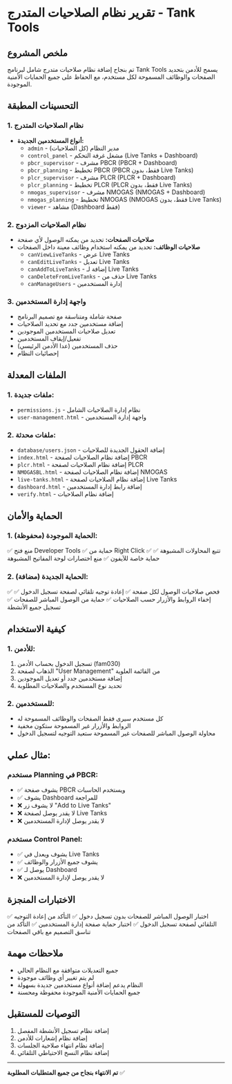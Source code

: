 # تقرير نظام الصلاحيات المتدرج - Tank Tools

## ملخص المشروع
تم بنجاح إضافة نظام صلاحيات متدرج شامل لبرنامج Tank Tools يسمح للأدمن بتحديد الصفحات والوظائف المسموحة لكل مستخدم، مع الحفاظ على جميع الحمايات الأمنية الموجودة.

## التحسينات المطبقة

### 1. نظام الصلاحيات المتدرج
- **أنواع المستخدمين الجديدة:**
  - `admin` - مدير النظام (كل الصلاحيات)
  - `control_panel` - مشغل غرفة التحكم (Live Tanks + Dashboard)
  - `pbcr_supervisor` - مشرف PBCR (PBCR + Dashboard)
  - `pbcr_planning` - تخطيط PBCR (PBCR فقط، بدون Live Tanks)
  - `plcr_supervisor` - مشرف PLCR (PLCR + Dashboard)
  - `plcr_planning` - تخطيط PLCR (PLCR فقط، بدون Live Tanks)
  - `nmogas_supervisor` - مشرف NMOGAS (NMOGAS + Dashboard)
  - `nmogas_planning` - تخطيط NMOGAS (NMOGAS فقط، بدون Live Tanks)
  - `viewer` - مشاهد (Dashboard فقط)

### 2. نظام الصلاحيات المزدوج
- **صلاحيات الصفحات:** تحديد من يمكنه الوصول لأي صفحة
- **صلاحيات الوظائف:** تحديد من يمكنه استخدام وظائف معينة داخل الصفحات
  - `canViewLiveTanks` - عرض Live Tanks
  - `canEditLiveTanks` - تعديل Live Tanks
  - `canAddToLiveTanks` - إضافة لـ Live Tanks
  - `canDeleteFromLiveTanks` - حذف من Live Tanks
  - `canManageUsers` - إدارة المستخدمين

### 3. واجهة إدارة المستخدمين
- صفحة شاملة ومتناسقة مع تصميم البرنامج
- إضافة مستخدمين جدد مع تحديد الصلاحيات
- تعديل صلاحيات المستخدمين الموجودين
- تفعيل/إيقاف المستخدمين
- حذف المستخدمين (عدا الأدمن الرئيسي)
- إحصائيات النظام

## الملفات المعدلة

### 1. ملفات جديدة:
- `permissions.js` - نظام إدارة الصلاحيات الشامل
- `user-management.html` - واجهة إدارة المستخدمين

### 2. ملفات محدثة:
- `database/users.json` - إضافة الحقول الجديدة للصلاحيات
- `index.html` - إضافة نظام الصلاحيات لصفحة PBCR
- `plcr.html` - إضافة نظام الصلاحيات لصفحة PLCR
- `NMOGASBL.html` - إضافة نظام الصلاحيات لصفحة NMOGAS
- `live-tanks.html` - إضافة نظام الصلاحيات لصفحة Live Tanks
- `dashboard.html` - إضافة رابط إدارة المستخدمين
- `verify.html` - إضافة نظام الصلاحيات

## الحماية والأمان

### 1. الحماية الموجودة (محفوظة):
✅ منع فتح Developer Tools
✅ حماية من Right Click
✅ تتبع المحاولات المشبوهة
✅ حماية خاصة للآيفون
✅ منع اختصارات لوحة المفاتيح المشبوهة

### 2. الحماية الجديدة (مضافة):
✅ فحص صلاحيات الوصول لكل صفحة
✅ إعادة توجيه تلقائي لصفحة تسجيل الدخول
✅ إخفاء الروابط والأزرار حسب الصلاحيات
✅ حماية من الوصول المباشر للصفحات
✅ تسجيل جميع الأنشطة

## كيفية الاستخدام

### 1. للأدمن:
1. تسجيل الدخول بحساب الأدمن (fam030)
2. الذهاب لصفحة "User Management" من القائمة العلوية
3. إضافة مستخدمين جدد أو تعديل الموجودين
4. تحديد نوع المستخدم والصلاحيات المطلوبة

### 2. للمستخدمين:
- كل مستخدم سيرى فقط الصفحات والوظائف المسموحة له
- الروابط والأزرار غير المسموحة ستكون مخفية
- محاولة الوصول المباشر للصفحات غير المسموحة ستعيد التوجيه لتسجيل الدخول

## مثال عملي:

### مستخدم Planning في PBCR:
- ✅ يشوف صفحة PBCR ويستخدم الحاسبات
- ✅ يشوف Dashboard للمراجعة
- ❌ لا يشوف زر "Add to Live Tanks"
- ❌ لا يقدر يوصل لصفحة Live Tanks
- ❌ لا يقدر يوصل لإدارة المستخدمين

### مستخدم Control Panel:
- ✅ يشوف ويعدل في Live Tanks
- ✅ يشوف جميع الأزرار والوظائف
- ✅ يوصل لـ Dashboard
- ❌ لا يقدر يوصل لإدارة المستخدمين

## الاختبارات المنجزة
✅ اختبار الوصول المباشر للصفحات بدون تسجيل دخول
✅ التأكد من إعادة التوجيه التلقائي لصفحة تسجيل الدخول
✅ اختبار حماية صفحة إدارة المستخدمين
✅ التأكد من تناسق التصميم مع باقي الصفحات

## ملاحظات مهمة
- جميع التعديلات متوافقة مع النظام الحالي
- لم يتم تغيير أي وظائف موجودة
- النظام يدعم إضافة أنواع مستخدمين جديدة بسهولة
- جميع الحمايات الأمنية الموجودة محفوظة ومحسنة

## التوصيات للمستقبل
1. إضافة نظام تسجيل الأنشطة المفصل
2. إضافة نظام إشعارات للأدمن
3. إضافة نظام انتهاء صلاحية الجلسات
4. إضافة نظام النسخ الاحتياطي التلقائي

---
**تم الانتهاء بنجاح من جميع المتطلبات المطلوبة** ✅

